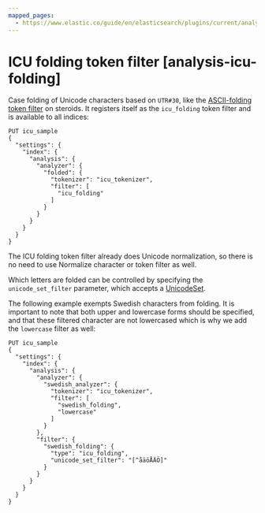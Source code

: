 ```yaml
---
mapped_pages:
  - https://www.elastic.co/guide/en/elasticsearch/plugins/current/analysis-icu-folding.html
---
```


# ICU folding token filter [analysis-icu-folding]

Case folding of Unicode characters based on `UTR#30`, like the [ASCII-folding token filter](/reference/text-analysis/analysis-asciifolding-tokenfilter.md) on steroids. It registers itself as the `icu_folding` token filter and is available to all indices:

```console
PUT icu_sample
{
  "settings": {
    "index": {
      "analysis": {
        "analyzer": {
          "folded": {
            "tokenizer": "icu_tokenizer",
            "filter": [
              "icu_folding"
            ]
          }
        }
      }
    }
  }
}
```

The ICU folding token filter already does Unicode normalization, so there is no need to use Normalize character or token filter as well.

Which letters are folded can be controlled by specifying the `unicode_set_filter` parameter, which accepts a [UnicodeSet](https://icu-project.org/apiref/icu4j/com/ibm/icu/text/UnicodeSet.md).

The following example exempts Swedish characters from folding. It is important to note that both upper and lowercase forms should be specified, and that these filtered character are not lowercased which is why we add the `lowercase` filter as well:

```console
PUT icu_sample
{
  "settings": {
    "index": {
      "analysis": {
        "analyzer": {
          "swedish_analyzer": {
            "tokenizer": "icu_tokenizer",
            "filter": [
              "swedish_folding",
              "lowercase"
            ]
          }
        },
        "filter": {
          "swedish_folding": {
            "type": "icu_folding",
            "unicode_set_filter": "[^åäöÅÄÖ]"
          }
        }
      }
    }
  }
}
```

